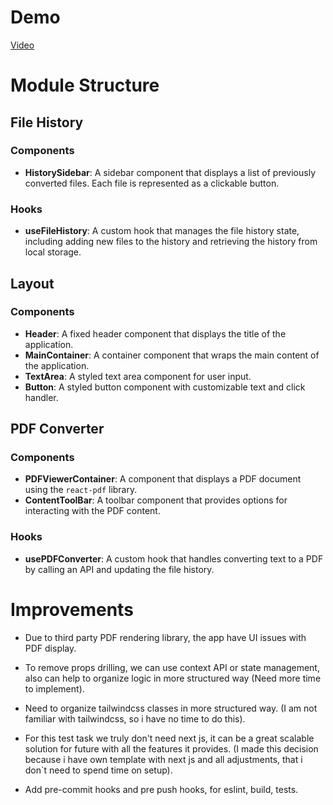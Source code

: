 # Demo

[Video](https://www.loom.com/share/3fceabbbac564c628a8110df66d2e47e)

# Module Structure

## File History

### Components

- **HistorySidebar**: A sidebar component that displays a list of previously converted files. Each file is represented as a clickable button.

### Hooks

- **useFileHistory**: A custom hook that manages the file history state, including adding new files to the history and retrieving the history from local storage.

## Layout

### Components

- **Header**: A fixed header component that displays the title of the application.
- **MainContainer**: A container component that wraps the main content of the application.
- **TextArea**: A styled text area component for user input.
- **Button**: A styled button component with customizable text and click handler.

## PDF Converter

### Components

- **PDFViewerContainer**: A component that displays a PDF document using the `react-pdf` library.
- **ContentToolBar**: A toolbar component that provides options for interacting with the PDF content.

### Hooks

- **usePDFConverter**: A custom hook that handles converting text to a PDF by calling an API and updating the file history.

# Improvements

- Due to third party PDF rendering library, the app have UI issues with PDF display.

- To remove props drilling, we can use context API or state management, also can help to organize logic in more structured way (Need more time to implement).

- Need to organize tailwindcss classes in more structured way. (I am not familiar with tailwindcss, so i have no time to do this).

- For this test task we truly don't need next js, it can be a great scalable solution for future with all the features it provides. (I made this decision because i have own template with next js and all adjustments, that i don`t need to spend time on setup).

- Add pre-commit hooks and pre push hooks, for eslint, build, tests.

